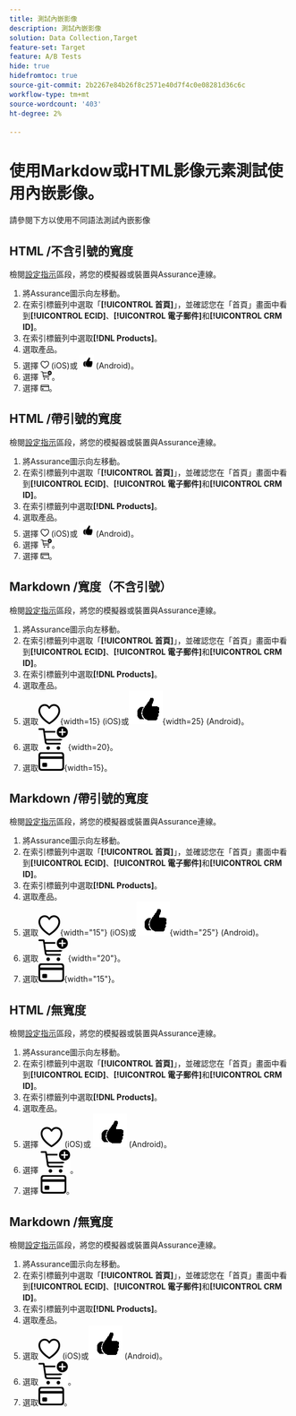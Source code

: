 ```yaml
---
title: 測試內嵌影像
description: 測試內嵌影像
solution: Data Collection,Target
feature-set: Target
feature: A/B Tests
hide: true
hidefromtoc: true
source-git-commit: 2b2267e84b26f8c2571e40d7f4c0e08281d36c6c
workflow-type: tm+mt
source-wordcount: '403'
ht-degree: 2%

---
```



# 使用Markdow或HTML影像元素測試使用內嵌影像。

請參閱下方以使用不同語法測試內嵌影像


## HTML /不含引號的寬度

檢閱[設定指示](assurance.md#connecting-to-a-session)區段，將您的模擬器或裝置與Assurance連線。

1. 將Assurance圖示向左移動。
1. 在索引標籤列中選取「**[!UICONTROL 首頁]**」，並確認您在「首頁」畫面中看到&#x200B;**[!UICONTROL ECID]**、**[!UICONTROL 電子郵件]**&#x200B;和&#x200B;**[!UICONTROL CRM ID]**。
1. 在索引標籤列中選取&#x200B;**[!DNL Products]**。
1. 選取產品。
1. 選擇 <img src="assets/saveforlater.png" width="15"> (iOS)或 <img src="assets/heart.png" width="25"> (Android)。
1. 選擇 <img src="assets/addtocart.png" width="20">。
1. 選擇 <img src="assets/purchase.png" width="15">。


## HTML /帶引號的寬度

檢閱[設定指示](assurance.md#connecting-to-a-session)區段，將您的模擬器或裝置與Assurance連線。

1. 將Assurance圖示向左移動。
1. 在索引標籤列中選取「**[!UICONTROL 首頁]**」，並確認您在「首頁」畫面中看到&#x200B;**[!UICONTROL ECID]**、**[!UICONTROL 電子郵件]**&#x200B;和&#x200B;**[!UICONTROL CRM ID]**。
1. 在索引標籤列中選取&#x200B;**[!DNL Products]**。
1. 選取產品。
1. 選擇 <img src="assets/saveforlater.png" width="15"> (iOS)或 <img src="assets/heart.png" width="25"> (Android)。
1. 選擇 <img src="assets/addtocart.png" width="20">。
1. 選擇 <img src="assets/purchase.png" width="15">。



## Markdown /寬度（不含引號）

檢閱[設定指示](assurance.md#connecting-to-a-session)區段，將您的模擬器或裝置與Assurance連線。

1. 將Assurance圖示向左移動。
1. 在索引標籤列中選取「**[!UICONTROL 首頁]**」，並確認您在「首頁」畫面中看到&#x200B;**[!UICONTROL ECID]**、**[!UICONTROL 電子郵件]**&#x200B;和&#x200B;**[!UICONTROL CRM ID]**。
1. 在索引標籤列中選取&#x200B;**[!DNL Products]**。
1. 選取產品。
1. 選取![儲存以供稍後使用](assets/saveforlater.png){width=15} (iOS)或![儲存以供稍後使用](assets/heart.png){width=25} (Android)。
1. 選取![加入購物車](assets/addtocart.png){width=20}。
1. 選取![購買](assets/purchase.png){width=15}。


## Markdown /帶引號的寬度

檢閱[設定指示](assurance.md#connecting-to-a-session)區段，將您的模擬器或裝置與Assurance連線。

1. 將Assurance圖示向左移動。
1. 在索引標籤列中選取「**[!UICONTROL 首頁]**」，並確認您在「首頁」畫面中看到&#x200B;**[!UICONTROL ECID]**、**[!UICONTROL 電子郵件]**&#x200B;和&#x200B;**[!UICONTROL CRM ID]**。
1. 在索引標籤列中選取&#x200B;**[!DNL Products]**。
1. 選取產品。
1. 選取![儲存以供稍後使用](assets/saveforlater.png){width="15"} (iOS)或![儲存以供稍後使用](assets/heart.png){width="25"} (Android)。
1. 選取![加入購物車](assets/addtocart.png){width="20"}。
1. 選取![購買](assets/purchase.png){width="15"}。


## HTML /無寬度

檢閱[設定指示](assurance.md#connecting-to-a-session)區段，將您的模擬器或裝置與Assurance連線。

1. 將Assurance圖示向左移動。
1. 在索引標籤列中選取「**[!UICONTROL 首頁]**」，並確認您在「首頁」畫面中看到&#x200B;**[!UICONTROL ECID]**、**[!UICONTROL 電子郵件]**&#x200B;和&#x200B;**[!UICONTROL CRM ID]**。
1. 在索引標籤列中選取&#x200B;**[!DNL Products]**。
1. 選取產品。
1. 選擇 <img src="assets/saveforlater.png"> (iOS)或 <img src="assets/heart.png"> (Android)。
1. 選擇 <img src="assets/addtocart.png">。
1. 選擇 <img src="assets/purchase.png">。


## Markdown /無寬度

檢閱[設定指示](assurance.md#connecting-to-a-session)區段，將您的模擬器或裝置與Assurance連線。

1. 將Assurance圖示向左移動。
1. 在索引標籤列中選取「**[!UICONTROL 首頁]**」，並確認您在「首頁」畫面中看到&#x200B;**[!UICONTROL ECID]**、**[!UICONTROL 電子郵件]**&#x200B;和&#x200B;**[!UICONTROL CRM ID]**。
1. 在索引標籤列中選取&#x200B;**[!DNL Products]**。
1. 選取產品。
1. 選取![儲存以供稍後使用](assets/saveforlater.png) (iOS)或![儲存以供稍後使用](assets/heart.png) (Android)。
1. 選取![加入購物車](assets/addtocart.png)。
1. 選取![購買](assets/purchase.png)。
